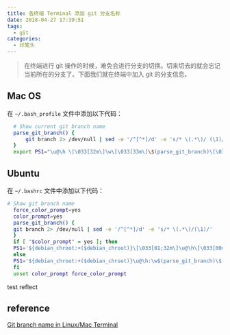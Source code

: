 ```yaml
---
title: 各终端 Terminal 添加 git 分支名称
date: 2018-04-27 17:39:51
tags:
  - git
categories:
  - 烂笔头
---
```


> 在终端进行 git 操作的时候，难免会进行分支的切换。切来切去的就会忘记当前所在的分支了。下面我们就在终端中加入 git 的分支信息。

## Mac OS

在 `~/.bash_profile` 文件中添加以下代码：

```bash
  # Show current git branch name
  parse_git_branch() {
      git branch 2> /dev/null | sed -e '/^[^*]/d' -e 's/* \(.*\)/ (\1)/'
  }
  export PS1="\u@\h \[\033[32m\]\w\[\033[33m\]\$(parse_git_branch)\[\033[00m\] $ "
```

## Ubuntu

在 `~/.bashrc` 文件中添加以下代码：

```bash
# Show git branch name
  force_color_prompt=yes
  color_prompt=yes
  parse_git_branch() {
  git branch 2> /dev/null | sed -e '/^[^*]/d' -e 's/* \(.*\)/(\1)/'
  }
  if [ "$color_prompt" = yes ]; then
  PS1='${debian_chroot:+($debian_chroot)}\[\033[01;32m\]\u@\h\[\033[00m\]:\[\033[01;34m\]\w\[\033[01;31m\]$(parse_git_branch)\[\033[00m\]\$ '
  else
  PS1='${debian_chroot:+($debian_chroot)}\u@\h:\w$(parse_git_branch)\$ '
  fi
  unset color_prompt force_color_prompt
```
test reflect
## reference

[Git branch name in Linux/Mac Terminal](https://gist.github.com/ankurk91/2efe14650d54d7d09528cea3ed432f6d)